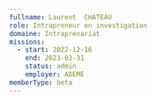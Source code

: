 ```yaml
---
fullname: Laurent  CHATEAU
role: Intrapreneur en investigation 
domaine: Intraprenariat
missions:
  - start: 2022-12-16
    end: 2023-03-31
    status: admin
    employer: ADEME
memberType: beta
---
```


